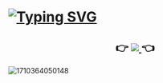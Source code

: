 <h1>
  <a href="https://git.io/typing-svg">
    <img src="https://readme-typing-svg.demolab.com?font=Montserrat&size=30&pause=1000&random=false&width=435&lines=Login+Minimalista" alt="Typing SVG" /></a>
</h1>

<div align="center">
  
<h2>👉 <a href = "https://caiomaccedo.github.io/login-minimalista"><img src="https://img.shields.io/badge/Teste%20Aqui-1ab31a"> </a> 👈</h2>
 
</div>

![1710364050148](https://github.com/caiomaccedo/login-minimalista/assets/108229450/c5c33763-cd5d-4e4c-8dfc-a99320f04482)
